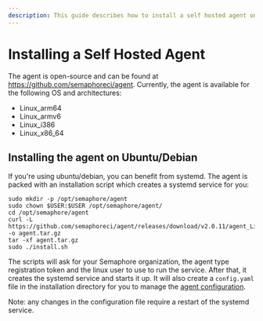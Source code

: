 ```yaml
---
description: This guide describes how to install a self hosted agent on various different operating systems and architectures.
---
```


# Installing a Self Hosted Agent

The agent is open-source and can be found at https://github.com/semaphoreci/agent. Currently, the agent is available for the following OS and architectures:

- Linux_arm64
- Linux_armv6
- Linux_i386
- Linux_x86_64

## Installing the agent on Ubuntu/Debian

If you're using ubuntu/debian, you can benefit from systemd. The agent is packed with an installation script which creates a systemd service for you:

```
sudo mkdir -p /opt/semaphore/agent
sudo chown $USER:$USER /opt/semaphore/agent/
cd /opt/semaphore/agent
curl -L https://github.com/semaphoreci/agent/releases/download/v2.0.11/agent_Linux_x86_64.tar.gz -o agent.tar.gz
tar -xf agent.tar.gz
sudo ./install.sh
```

The scripts will ask for your Semaphore organization, the agent type registration token and the linux user to use to run the service. After that, it creates the systemd service and starts it up. It will also create a `config.yaml` file in the installation directory for you to manage the [agent configuration][agent-configuration].

Note: any changes in the configuration file require a restart of the systemd service.

[agent-configuration]: ../ci-cd-environment/configuring-a-self-hosted-agent.md
